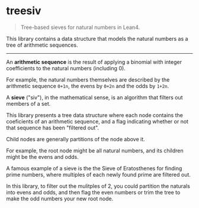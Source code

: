 # treesiv

> Tree-based sieves for natural numbers in Lean4.

This library contains a data structure that models the natural numbers as a tree of arithmetic sequences.

---

An **arithmetic sequence** is the result of applying a binomial with integer coefficients to the natural numbers (including 0).

For example, the natural numbers themselves are described by the arithmetic sequence `0+1n`, the evens by `0+2n` and the odds by `1+2n`.

A **sieve** ("siv"), in the mathematical sense, is an algorithm that filters out members of a set.

This library presents a tree data structure where each node contains the coeficients of an arithmetic sequence, and a flag indicating whether or not that sequence has been "filtered out".

Child nodes are generally partitions of the node above it.

For example, the root node might be all natural numbers, and its children might be the evens and odds.

A famous example of a sieve is the the Sieve of Eratosthenes for finding prime numbers, where multiples of each newly found prime are filtered out.

In this library, to filter out the mulitples of 2, you could partition the naturals into evens and odds, and then flag the even numbers or trim the tree to make the odd numbers your new root node.
